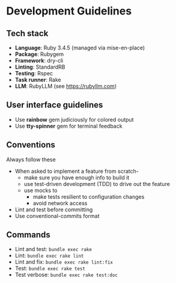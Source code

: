 # Development Guidelines

## Tech stack

- **Language**: Ruby 3.4.5 (managed via mise-en-place)
- **Package**: Rubygem
- **Framework**: dry-cli
- **Linting**: StandardRB
- **Testing**: Rspec
- **Task runner**: Rake
- **LLM**: RubyLLM (see https://rubyllm.com)

## User interface guidelines

- Use **rainbow** gem judiciously for colored output
- Use **tty-spinner** gem for terminal feedback

## Conventions

Always follow these

- When asked to implement a feature from scratch-
  - make sure you have enough info to build it
  - use test-driven development (TDD) to drive out the feature
  - use mocks to
    - make tests resilient to configuration changes
    - avoid network access
- Lint and test before committing
- Use conventional-commits format

## Commands

- Lint and test: `bundle exec rake`
- Lint: `bundle exec rake lint`
- Lint and fix: `bundle exec rake lint:fix`
- Test: `bundle exec rake test`
- Test verbose: `bundle exec rake test:doc`
